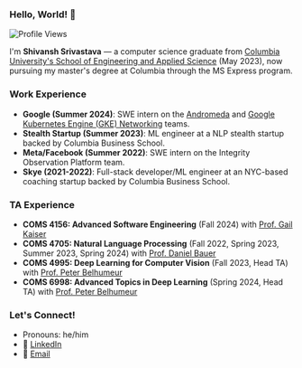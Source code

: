 ### Hello, World! 👋

![Profile Views](https://komarev.com/ghpvc/?username=ShivanshSrivastava1)

I'm **Shivansh Srivastava** — a computer science graduate from [Columbia University's School of Engineering and Applied Science](https://www.engineering.columbia.edu/) (May 2023), now pursuing my master's degree at Columbia through the MS Express program.

### Work Experience
- **Google (Summer 2024)**: SWE intern on the [Andromeda](https://research.google/pubs/andromeda-performance-isolation-and-velocity-at-scale-in-cloud-network-virtualization/) and [Google Kubernetes Engine (GKE) Networking](https://cloud.google.com/kubernetes-engine) teams.
- **Stealth Startup (Summer 2023)**: ML engineer at a NLP stealth startup backed by Columbia Business School.
- **Meta/Facebook (Summer 2022)**: SWE intern on the Integrity Observation Platform team.
- **Skye (2021-2022)**: Full-stack developer/ML engineer at an NYC-based coaching startup backed by Columbia Business School.

### TA Experience
- **COMS 4156: Advanced Software Engineering** (Fall 2024) with [Prof. Gail Kaiser](https://www.cs.columbia.edu/~kaiser/)
- **COMS 4705: Natural Language Processing** (Fall 2022, Spring 2023, Summer 2023, Spring 2024) with [Prof. Daniel Bauer](https://www.cs.columbia.edu/~bauer/)
- **COMS 4995: Deep Learning for Computer Vision** (Fall 2023, Head TA) with [Prof. Peter Belhumeur](https://www.peternbelhumeur.com)
- **COMS 6998: Advanced Topics in Deep Learning** (Spring 2024, Head TA) with [Prof. Peter Belhumeur](https://www.peternbelhumeur.com)

### Let's Connect!
- Pronouns: he/him  
- 🔗 [LinkedIn](https://linkedin.com/in/shivansh-srivastava-cs001/)  
- 📧 [Email](mailto:ss5945@columbia.edu)
